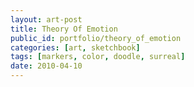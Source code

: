 ```yaml
---
layout: art-post
title: Theory Of Emotion
public_id: portfolio/theory_of_emotion
categories: [art, sketchbook]
tags: [markers, color, doodle, surreal]
date: 2010-04-10
---
```

